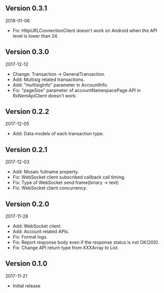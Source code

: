 ## Version 0.3.1

2018-01-06

* Fix: HttpURLConnectionClient doesn't work on Android when the API level is lower than 24.

## Version 0.3.0

2017-12-12

* Change: Transaction -> GeneralTransaction.
* Add: Multisig related transactions.
* Add: "multisigInfo" parameter in AccountInfo.
* Fix: "pageSize" parameter of accountNamespacePage API in RxNemApiClient doesn't work.

## Version 0.2.2

2017-12-05

* Add: Data models of each transaction type.

## Version 0.2.1

2017-12-03

* Add: Mosaic fullname property.
* Fix: WebSocket client subscribed callback call timing.
* Fix: Type of WebSocket send frame(binary -> text)
* Fix: WebSocket client concurrency.


## Version 0.2.0

2017-11-28

* Add: WebSocket client.
* Add: Account related APIs.
* Fix: Format logs.
* Fix: Report response body even if the response status is not OK(200).
* Fix: Change API return type from XXXArray to List<XXX>.

## Version 0.1.0

2017-11-21

* Initial release